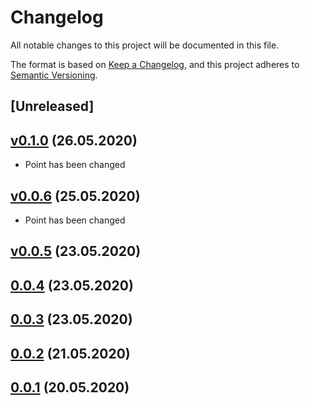 # Changelog
All notable changes to this project will be documented in this file.

The format is based on [Keep a Changelog](https://keepachangelog.com/en/1.0.0/),
and this project adheres to [Semantic Versioning](https://semver.org/spec/v2.0.0.html).

## [Unreleased]

## [v0.1.0](https://github.com/bilalbaraz/laravel-kibana/releases/tag/v0.1.0) (26.05.2020)
- Point has been changed

## [v0.0.6](https://github.com/bilalbaraz/laravel-kibana/releases/tag/v0.0.6) (25.05.2020)
- Point has been changed

## [v0.0.5](https://github.com/bilalbaraz/laravel-kibana/releases/tag/v0.0.5) (23.05.2020)

## [0.0.4](https://github.com/bilalbaraz/laravel-kibana/releases/tag/v0.0.4) (23.05.2020)

## [0.0.3](https://github.com/bilalbaraz/laravel-kibana/releases/tag/v0.0.3) (23.05.2020)

## [0.0.2](https://github.com/bilalbaraz/laravel-kibana/releases/tag/v0.0.2) (21.05.2020)

## [0.0.1](https://github.com/bilalbaraz/laravel-kibana/releases/tag/v0.0.1) (20.05.2020)
